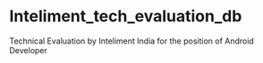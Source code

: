 # Inteliment_tech_evaluation_db
Technical Evaluation by Inteliment India for the position of Android Developer
